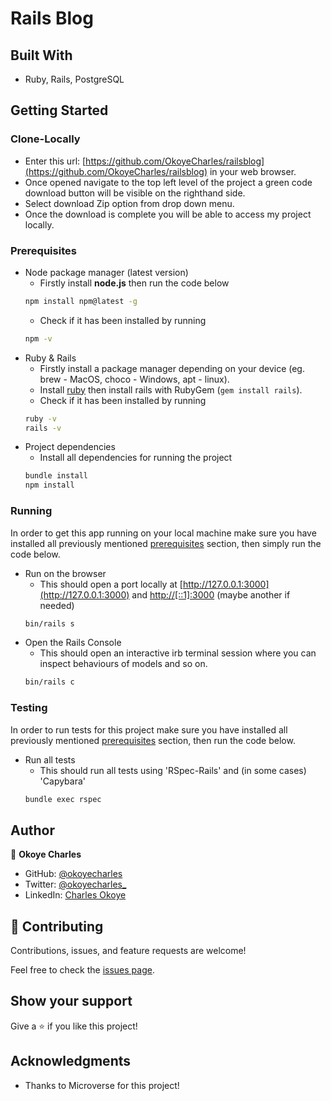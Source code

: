 # Rails Blog

## Built With

- Ruby, Rails, PostgreSQL

## Getting Started

### Clone-Locally

- Enter this url: [https://github.com/OkoyeCharles/railsblog](https://github.com/OkoyeCharles/railsblog) in your web browser.
- Once opened navigate to the top left level of the project a green code download button will be visible on the righthand side.
- Select download Zip option from drop down menu.
- Once the download is complete you will be able to access my project locally.

### Prerequisites

- Node package manager (latest version)
  - Firstly install **node.js** then run the code below
  ```sh
  npm install npm@latest -g
  ```
  - Check if it has been installed by running
  ```sh
  npm -v
  ```
- Ruby & Rails
  - Firstly install a package manager depending on your device (eg. brew - MacOS, choco - Windows, apt - linux).
  - Install [ruby](http://rubyinstaller.org/) then install rails with RubyGem (`gem install rails`).
  - Check if it has been installed by running
  ```sh
  ruby -v
  rails -v
  ```
- Project dependencies
  - Install all dependencies for running the project
  ```sh
  bundle install
  npm install
  ```

### Running
In order to get this app running on your local machine make sure you have installed all previously mentioned [prerequisites](#prerequisites) section, then simply run the code below.

- Run on the browser
  - This should open a port locally at [http://127.0.0.1:3000](http://127.0.0.1:3000) and [http://[::1]:3000](http://[::1]:3000) (maybe another if needed)
  ```sh
  bin/rails s
  ```
- Open the Rails Console
  - This should open an interactive irb terminal session where you can inspect behaviours of models and so on.
  ```sh
  bin/rails c
  ```

### Testing

In order to run tests for this project make sure you have installed all previously mentioned [prerequisites](#prerequisites) section, then run the code below.

- Run all tests
  - This should run all tests using 'RSpec-Rails' and (in some cases) 'Capybara'
  ```sh
  bundle exec rspec
  ```

## Author

👤 **Okoye Charles**

- GitHub: [@okoyecharles](https://github.com/okoyecharles)
- Twitter: [@okoyecharles_](https://twitter.com/okoyecharles_)
- LinkedIn: [Charles Okoye](https://linkedin.com/in/charles-k-okoye/)

## 🤝 Contributing

Contributions, issues, and feature requests are welcome!

Feel free to check the [issues page](../../issues/).

## Show your support

Give a ⭐️ if you like this project!

## Acknowledgments

- Thanks to Microverse for this project!